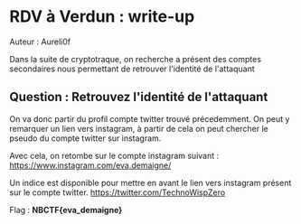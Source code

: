 # RDV à Verdun : write-up
Auteur : Aureli0f

Dans la suite de cryptotraque, on recherche a présent des comptes secondaires nous permettant de retrouver l'identité de l'attaquant

## Question : Retrouvez l'identité de l'attaquant  

On va donc partir du profil compte twitter trouvé précedemment. On peut y remarquer un lien vers instagram, à partir de cela on peut chercher le pseudo du compte twitter sur instagram.

Avec cela, on retombe sur le compte instagram suivant : 
<https://www.instagram.com/eva.demaigne/>

Un indice est disponible pour mettre en avant le lien vers instagram présent sur le compte twitter. 
<https://twitter.com/TechnoWispZero>

Flag : **NBCTF{eva_demaigne}**